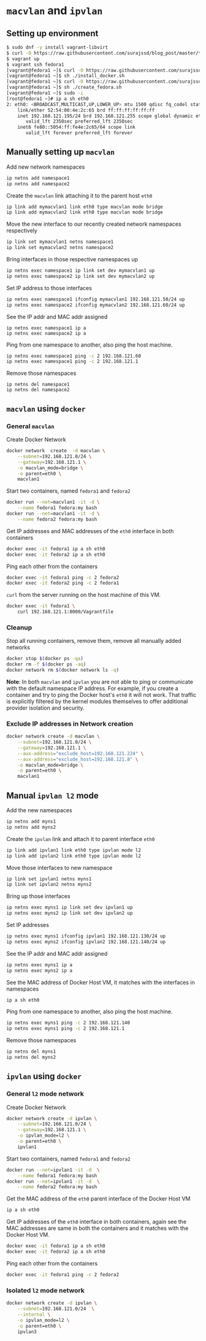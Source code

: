 # `macvlan` and `ipvlan`

## Setting up environment

```bash
$ sudo dnf -y install vagrant-libvirt
$ curl -O https://raw.githubusercontent.com/surajssd/blog_post/master/talks2/20160708DockerBangalore/Vagrantfile
$ vagrant up
$ vagrant ssh fedora1
[vagrant@fedora1 ~]$ curl -O https://raw.githubusercontent.com/surajssd/blog_post/master/talks2/20160708DockerBangalore/install_docker.sh
[vagrant@fedora1 ~]$ sh ./install_docker.sh
[vagrant@fedora1 ~]$ curl -O https://raw.githubusercontent.com/surajssd/blog_post/master/talks2/20160708DockerBangalore/create_fedora.sh
[vagrant@fedora1 ~]$ sh ./create_fedora.sh
[vagrant@fedora1 ~]$ sudo -i
[root@fedora1 ~]# ip a sh eth0
2: eth0: <BROADCAST,MULTICAST,UP,LOWER_UP> mtu 1500 qdisc fq_codel state UP group default qlen 1000
    link/ether 52:54:00:4e:2c:65 brd ff:ff:ff:ff:ff:ff
    inet 192.168.121.195/24 brd 192.168.121.255 scope global dynamic eth0
       valid_lft 2350sec preferred_lft 2350sec
    inet6 fe80::5054:ff:fe4e:2c65/64 scope link 
       valid_lft forever preferred_lft forever
```

## Manually setting up `macvlan`

Add new network namespaces
```bash
ip netns add namespace1
ip netns add namespace2
```

Create the `macvlan` link attaching it to the parent host `eth0`
```bash
ip link add mymacvlan1 link eth0 type macvlan mode bridge
ip link add mymacvlan2 link eth0 type macvlan mode bridge
```

Move the new interface to our recently created network namespaces respectively
```bash
ip link set mymacvlan1 netns namespace1
ip link set mymacvlan2 netns namespace2
```

Bring interfaces in those respective namespaces up
```bash
ip netns exec namespace1 ip link set dev mymacvlan1 up
ip netns exec namespace2 ip link set dev mymacvlan2 up
```

Set IP address to those interfaces
```bash
ip netns exec namespace1 ifconfig mymacvlan1 192.168.121.50/24 up
ip netns exec namespace2 ifconfig mymacvlan2 192.168.121.60/24 up
```

See the IP addr and MAC addr assigned
```
ip netns exec namespace1 ip a
ip netns exec namespace2 ip a
```

Ping from one namespace to another, also ping the host machine.
```bash
ip netns exec namespace1 ping -c 2 192.168.121.60
ip netns exec namespace1 ping -c 2 192.168.121.1
```

Remove those namespaces
```
ip netns del namespace1
ip netns del namespace2
```

## `macvlan` using `docker`

### General `macvlan`

Create Docker Network
```bash
docker network  create  -d macvlan \
    --subnet=192.168.121.0/24 \
    --gateway=192.168.121.1 \
    -o macvlan_mode=bridge \
    -o parent=eth0 \
    macvlan1
```

Start two containers, named `fedora1` and `fedora2`
```bash
docker run --net=macvlan1 -it -d \
    --name fedora1 fedora:my bash
docker run --net=macvlan1 -it -d \
    --name fedora2 fedora:my bash
```

Get IP addresses and MAC addresses of the `eth0` interface in both containers
```bash
docker exec -it fedora1 ip a sh eth0
docker exec -it fedora2 ip a sh eth0
```

Ping each other from the containers
```bash
docker exec -it fedora1 ping -c 2 fedora2
docker exec -it fedora2 ping -c 2 fedora1
```

`curl` from the server running on the host machine of this VM.
```bash
docker exec -it fedora1 \
    curl 192.168.121.1:8000/Vagrantfile
```

### Cleanup

Stop all running containers, remove them, remove all manually added networks
```bash
docker stop $(docker ps -qa)
docker rm -f $(docker ps -aq)
docker network rm $(docker network ls -q)
```

**Note**: In both `macvlan` and `ipvlan` you are not able to ping or communicate with the default namespace IP address. For example, if you create a container and try to ping the Docker host's `eth0` it will not work. That traffic is explicitly filtered by the kernel modules themselves to offer additional provider isolation and security.

### Exclude IP addresses in Network creation

```bash
docker network create -d macvlan \
    --subnet=192.168.121.0/24 \
    --gateway=192.168.121.1 \
    --aux-address="exclude_host=192.168.121.224" \
    --aux-address="exclude_host=192.168.121.8" \
    -o macvlan_mode=bridge \
    -o parent=eth0 \
    macvlan1
```


## Manual `ipvlan l2` mode

Add the new namespaces
```bash
ip netns add myns1
ip netns add myns2
```

Create the `ipvlan` link and attach it to parent interface `eth0`
```bash
ip link add ipvlan1 link eth0 type ipvlan mode l2
ip link add ipvlan2 link eth0 type ipvlan mode l2
```

Move those interfaces to new namespace
```bash
ip link set ipvlan1 netns myns1
ip link set ipvlan2 netns myns2
```

Bring up those interfaces
```bash
ip netns exec myns1 ip link set dev ipvlan1 up
ip netns exec myns2 ip link set dev ipvlan2 up
```

Set IP addresses
```bash
ip netns exec myns1 ifconfig ipvlan1 192.168.121.130/24 up
ip netns exec myns2 ifconfig ipvlan2 192.168.121.140/24 up
```

See the IP addr and MAC addr assigned
```bash
ip netns exec myns1 ip a
ip netns exec myns2 ip a
```

See the MAC address of Docker Host VM, it matches with the interfaces in namespaces
```bash
ip a sh eth0
```

Ping from one namespace to another, also ping the host machine.
```bash
ip netns exec myns1 ping -c 2 192.168.121.140
ip netns exec myns1 ping -c 2 192.168.121.1
```

Remove those namespaces
```bash
ip netns del myns1
ip netns del myns2
```

## `ipvlan` using `docker`

### General `l2` mode network

Create Docker Network
```bash
docker network create -d ipvlan \
    --subnet=192.168.121.0/24 \
    --gateway=192.168.121.1 \
    -o ipvlan_mode=l2 \
    -o parent=eth0 \
    ipvlan1
```

Start two containers, named `fedora1` and `fedora2`
```bash
docker run --net=ipvlan1 -it -d  \
    --name fedora1 fedora:my bash
docker run --net=ipvlan1 -it -d  \
    --name fedora2 fedora:my bash
```

Get the MAC address of the `eth0` parent interface of the Docker Host VM
```bash
ip a sh eth0
```

Get IP addresses of the `eth0` interface in both containers, again see the MAC addresses are same in both the containers and it matches with the Docker Host VM.
```bash
docker exec -it fedora1 ip a sh eth0
docker exec -it fedora2 ip a sh eth0
```

Ping each other from the containers
```bash
docker exec -it fedora1 ping -c 2 fedora2
```

### Isolated `l2` mode network

```bash
docker network create -d ipvlan \
    --subnet=192.168.121.0/24  \
    --internal \
    -o ipvlan_mode=l2 \
    -o parent=eth0 \
    ipvlan3
```